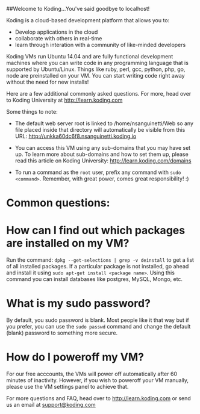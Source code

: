 ##Welcome to Koding...You've said goodbye to localhost!

Koding is a cloud-based development platform that allows you to:
- Develop applications in the cloud
- collaborate with others in real-time
- learn through interation with a community of like-minded developers

Koding VMs run Ubuntu 14.04 and are fully functional development
machines where you can write code in any programming language
that is supported by Ubuntu/Linux. Things like ruby, perl, gcc,
python, php, go, node are preinstalled on your VM. You can start
writing code right away without the need for new installs!

Here are a few additional commonly asked questions. For more, head
over to Koding University at http://learn.koding.com

Some things to note:
- The default web server root is linked to /home/nsanguinetti/Web
  so any file placed inside that directory will automatically
  be visible from this URL:
  http://unkka60dc6f8.nsanguinetti.koding.io

- You can access this VM using any sub-domains that you may have
  set up. To learn more about sub-domains and how to set them up,
  please read this article on Koding University:
  http://learn.koding.com/domains

- To run a command as the `root` user, prefix any command with
  `sudo <command>`. Remember, with great power, comes great
  responsibility! :)

Common questions:
================
# How can I find out which packages are installed on my VM?

Run the command: `dpkg --get-selections | grep -v deinstall` to get
a list of all installed packages. If a particular package is not
installed, go ahead and install it using `sudo apt-get install
<package name>`. Using this command you can install databases like
postgres, MySQL, Mongo, etc.

# What is my sudo password?

By default, you sudo password is blank. Most people like it that
way but if you prefer, you can use the `sudo passwd` command and
change the default (blank) password to something more secure.

# How do I poweroff my VM?
For our free acccounts, the VMs will power off automatically after
60 minutes of inactivity. However, if you wish to poweroff your
VM manually, please use the VM settings panel to achieve that.


For more questions and FAQ, head over to http://learn.koding.com
or send us an email at support@koding.com
